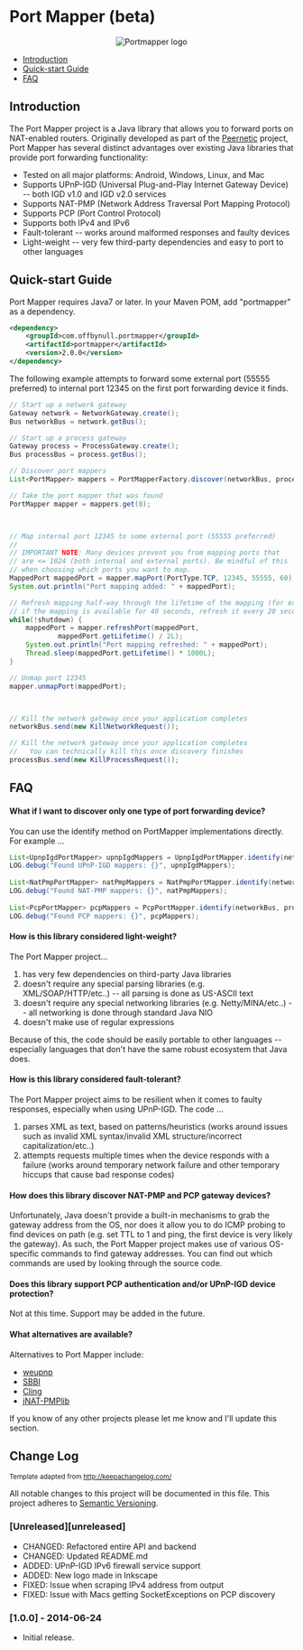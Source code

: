 # Port Mapper (beta)

<p align="center"><img src ="../gh-pages/logo.png" alt="Portmapper logo" /></p>

 * [Introduction](#introduction)
 * [Quick-start Guide](#quick-start-guide)
 * [FAQ](#faq)

## Introduction
The Port Mapper project is a Java library that allows you to forward ports on NAT-enabled routers. Originally developed as part of the [Peernetic](https://github.com/offbynull/peernetic) project, Port Mapper has several distinct advantages over existing Java libraries that provide port forwarding functionality:

* Tested on all major platforms: Android, Windows, Linux, and Mac
* Supports UPnP-IGD (Universal Plug-and-Play Internet Gateway Device) -- both IGD v1.0 and IGD v2.0 services
* Supports NAT-PMP (Network Address Traversal Port Mapping Protocol)
* Supports PCP (Port Control Protocol)
* Supports both IPv4 and IPv6
* Fault-tolerant -- works around malformed responses and faulty devices
* Light-weight -- very few third-party dependencies and easy to port to other languages

## Quick-start Guide

Port Mapper requires Java7 or later. In your Maven POM, add "portmapper" as a dependency.

```xml
<dependency>
    <groupId>com.offbynull.portmapper</groupId>
    <artifactId>portmapper</artifactId>
    <version>2.0.0</version>
</dependency>
```


The following example attempts to forward some external port (55555 preferred) to internal port 12345 on the first port forwarding device it finds.

```java
// Start up a network gateway
Gateway network = NetworkGateway.create();
Bus networkBus = network.getBus();

// Start up a process gateway
Gateway process = ProcessGateway.create();
Bus processBus = process.getBus();

// Discover port mappers
List<PortMapper> mappers = PortMapperFactory.discover(networkBus, processBus);

// Take the port mapper that was found
PortMapper mapper = mappers.get(0);



// Map internal port 12345 to some external port (55555 preferred)
//
// IMPORTANT NOTE: Many devices prevent you from mapping ports that
// are <= 1024 (both internal and external ports). Be mindful of this
// when choosing which ports you want to map.
MappedPort mappedPort = mapper.mapPort(PortType.TCP, 12345, 55555, 60);
System.out.println("Port mapping added: " + mappedPort);

// Refresh mapping half-way through the lifetime of the mapping (for example,
// if the mapping is available for 40 seconds, refresh it every 20 seconds)
while(!shutdown) {
    mappedPort = mapper.refreshPort(mappedPort,
            mappedPort.getLifetime() / 2L);
    System.out.println("Port mapping refreshed: " + mappedPort);
    Thread.sleep(mappedPort.getLifetime() * 1000L);
}

// Unmap port 12345
mapper.unmapPort(mappedPort);



// Kill the network gateway once your application completes
networkBus.send(new KillNetworkRequest());

// Kill the network gateway once your application completes
//   You can technically kill this once discovery finishes
processBus.send(new KillProcessRequest());
```

## FAQ

#### What if I want to discover only one type of port forwarding device?

You can use the identify method on PortMapper implementations directly. For example ...

```java
List<UpnpIgdPortMapper> upnpIgdMappers = UpnpIgdPortMapper.identify(networkBus);
LOG.debug("Found UPnP-IGD mappers: {}", upnpIgdMappers);
        
List<NatPmpPortMapper> natPmpMappers = NatPmpPortMapper.identify(networkBus, processBus, additionalIps);
LOG.debug("Found NAT-PMP mappers: {}", natPmpMappers);
        
List<PcpPortMapper> pcpMappers = PcpPortMapper.identify(networkBus, processBus, additionalIps);
LOG.debug("Found PCP mappers: {}", pcpMappers);
```

#### How is this library considered light-weight?

The Port Mapper project...

1. has very few dependencies on third-party Java libraries
1. doesn't require any special parsing libraries (e.g. XML/SOAP/HTTP/etc..) -- all parsing is done as US-ASCII text
1. doesn't require any special networking libraries (e.g. Netty/MINA/etc..) -- all networking is done through standard Java NIO
1. doesn't make use of regular expressions

Because of this, the code should be easily portable to other languages -- especially languages that don't have the same robust ecosystem that Java does.

#### How is this library considered fault-tolerant?

The Port Mapper project aims to be resilient when it comes to faulty responses, especially when using UPnP-IGD. The code ...

1. parses XML as text, based on patterns/heuristics (works around issues such as invalid XML syntax/invalid XML structure/incorrect capitalization/etc..)
1. attempts requests multiple times when the device responds with a failure (works around temporary network failure and other temporary hiccups that cause bad response codes)

#### How does this library discover NAT-PMP and PCP gateway devices?

Unfortunately, Java doesn't provide a built-in mechanisms to grab the gateway address from the OS, nor does it allow you to do ICMP probing to find devices on path (e.g. set TTL to 1 and ping, the first device is very likely the gateway). As such, the Port Mapper project makes use of various OS-specific commands to find gateway addresses. You can find out which commands are used by looking through the source code.

#### Does this library support PCP authentication and/or UPnP-IGD device protection?

Not at this time. Support may be added in the future.

#### What alternatives are available?

Alternatives to Port Mapper include:

* [weupnp](https://github.com/bitletorg/weupnp)
* [SBBI](https://sourceforge.net/projects/upnplibmobile/)
* [Cling](http://4thline.org/projects/cling/)
* [jNAT-PMPlib](http://sourceforge.net/projects/jnat-pmplib/)

If you know of any other projects please let me know and I'll update this section.

## Change Log
<sub>Template adapted from http://keepachangelog.com/</sub>

All notable changes to this project will be documented in this file.
This project adheres to [Semantic Versioning](http://semver.org/).

### [Unreleased][unreleased]
- CHANGED: Refactored entire API and backend
- CHANGED: Updated README.md
- ADDED: UPnP-IGD IPv6 firewall service support
- ADDED: New logo made in Inkscape
- FIXED: Issue when scraping IPv4 address from output
- FIXED: Issue with Macs getting SocketExceptions on PCP discovery

### [1.0.0] - 2014-06-24
- Initial release.